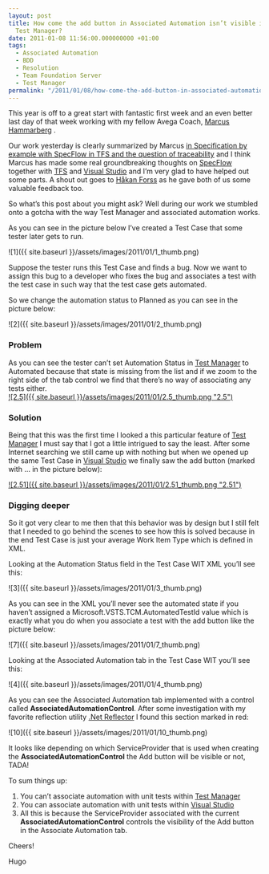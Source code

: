 ```yaml
---
layout: post
title: How come the add button in Associated Automation isn’t visible in Microsoft
  Test Manager?
date: 2011-01-08 11:56:00.000000000 +01:00
tags:
  - Associated Automation
  - BDD
  - Resolution
  - Team Foundation Server
  - Test Manager
permalink: "/2011/01/08/how-come-the-add-button-in-associated-automation-isnt-visible-in-microsoft-test-manager/"
---
```


This year is off to a great start with fantastic first week and an even better last day of that week working with my fellow Avega Coach, [Marcus Hammarberg](http://www.marcusoft.net) .

Our work yesterday is clearly summarized by Marcus [in Specification by example with SpecFlow in TFS and the question of traceability](http://www.marcusoft.net/2011/01/specification-by-example-with-specflow.html) and I think Marcus has made some real groundbreaking thoughts on [SpecFlow](http://specflow.org/) together with [TFS](http://msdn.microsoft.com/en-us/vstudio/ff637362) and [Visual Studio](http://www.microsoft.com/visualstudio/en-us) and I’m very glad to have helped out some parts. A shout out goes to [Håkan Forss](http://hakanforss.wordpress.com/) as he gave both of us some valuable feedback too.

So what’s this post about you might ask? Well during our work we stumbled onto a gotcha with the way Test Manager and associated automation works.

As you can see in the picture below I’ve created a Test Case that some tester later gets to run.

![1]({{ site.baseurl }}/assets/images/2011/01/1_thumb.png)

Suppose the tester runs this Test Case and finds a bug. Now we want to assign this bug to a developer who fixes the bug and associates a test with the test case in such way that the test case gets automated.

So we change the automation status to Planned as you can see in the picture below:

![2]({{ site.baseurl }}/assets/images/2011/01/2_thumb.png)

### Problem

As you can see the tester can’t set Automation Status in [Test Manager](http://msdn.microsoft.com/en-us/library/ms182409.aspx) to Automated because that state is missing from the list and if we zoom to the right side of the tab control we find that there’s no way of associating any tests either.  
[![2.5]({{ site.baseurl }}/assets/images/2011/01/2.5_thumb.png "2.5")](http://www.hugohaggmark.com/wp-content/uploads/2011/01/2.5.png)

### Solution

Being that this was the first time I looked a this particular feature of [Test Manager](http://msdn.microsoft.com/en-us/library/ms182409.aspx) I must say that I got a little intrigued to say the least. After some Internet searching we still came up with nothing but when we opened up the same Test Case in [Visual Studio](http://www.microsoft.com/visualstudio/en-us) we finally saw the add button (marked with … in the picture below):

[![2.51]({{ site.baseurl }}/assets/images/2011/01/2.51_thumb.png "2.51")](http://www.hugohaggmark.com/wp-content/uploads/2011/01/2.51.png)

### Digging deeper

So it got very clear to me then that this behavior was by design but I still felt that I needed to go behind the scenes to see how this is solved because in the end Test Case is just your average Work Item Type which is defined in XML.

Looking at the Automation Status field in the Test Case WIT XML you’ll see this:

![3]({{ site.baseurl }}/assets/images/2011/01/3_thumb.png)

As you can see in the XML you’ll never see the automated state if you haven’t assigned a Microsoft.VSTS.TCM.AutomatedTestId value which is exactly what you do when you associate a test with the add button like the picture below:

![7]({{ site.baseurl }}/assets/images/2011/01/7_thumb.png)

Looking at the Associated Automation tab in the Test Case WIT you’ll see this:

![4]({{ site.baseurl }}/assets/images/2011/01/4_thumb.png)

As you can see the Associated Automation tab implemented with a control called **AssociatedAutomationControl**. After some investigation with my favorite reflection utility [.Net Reflector](http://www.red-gate.com/products/dotnet-development/reflector/) I found this section marked in red:

![10]({{ site.baseurl }}/assets/images/2011/01/10_thumb.png)

It looks like depending on which ServiceProvider that is used when creating the **AssociatedAutomationControl** the Add button will be visible or not, TADA!

To sum things up:

1. You can’t associate automation with unit tests within [Test Manager](http://msdn.microsoft.com/en-us/library/ms182409.aspx)
2. You can associate automation with unit tests within [Visual Studio](http://www.microsoft.com/visualstudio/en-us)
3. All this is because the ServiceProvider associated with the current **AssociatedAutomationControl** controls the visibility of the Add button in the Associate Automation tab.

Cheers!

Hugo
